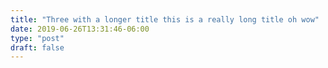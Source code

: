 ```yaml
---
title: "Three with a longer title this is a really long title oh wow"
date: 2019-06-26T13:31:46-06:00
type: "post"
draft: false
---
```


